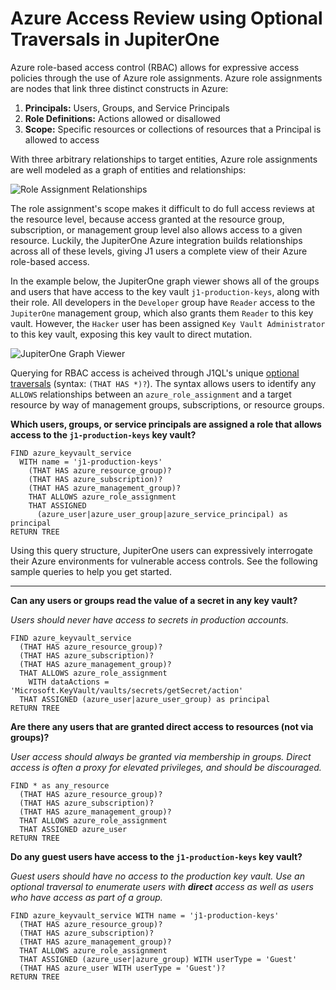 # Azure Access Review using Optional Traversals in JupiterOne

Azure role-based access control (RBAC) allows for expressive access policies
through the use of Azure role assignments. Azure role assignments are nodes that
link three distinct constructs in Azure:

1. **Principals:** Users, Groups, and Service Principals
1. **Role Definitions:** Actions allowed or disallowed
1. **Scope:** Specific resources or collections of resources that a Principal is
   allowed to access

With three arbitrary relationships to target entities, Azure role assignments
are well modeled as a graph of entities and relationships:

![Role Assignment Relationships](./images/role-assignment.png)

The role assignment's scope makes it difficult to do full access reviews at the
resource level, because access granted at the resource group, subscription, or
management group level also allows access to a given resource. Luckily, the
JupiterOne Azure integration builds relationships across all of these levels,
giving J1 users a complete view of their Azure role-based access.

In the example below, the JupiterOne graph viewer shows all of the groups and
users that have access to the key vault `j1-production-keys`, along with their
role. All developers in the `Developer` group have `Reader` access to the
`JupiterOne` management group, which also grants them `Reader` to this key
vault. However, the `Hacker` user has been assigned `Key Vault Administrator` to
this key vault, exposing this key vault to direct mutation.

![JupiterOne Graph Viewer](./images/j1-graph.png)

Querying for RBAC access is acheived through J1QL's unique
[optional traversals](https://support.jupiterone.io/hc/en-us/articles/360022722014-J1QL-Language-Specs#optionaltraversalsbeta)
(syntax: `(THAT HAS *)?`). The syntax allows users to identify any `ALLOWS`
relationships between an `azure_role_assignment` and a target resource by way of
management groups, subscriptions, or resource groups.

**Which users, groups, or service principals are assigned a role that allows
access to the `j1-production-keys` key vault?**

```J1QL
FIND azure_keyvault_service
  WITH name = 'j1-production-keys'
    (THAT HAS azure_resource_group)?
    (THAT HAS azure_subscription)?
    (THAT HAS azure_management_group)?
    THAT ALLOWS azure_role_assignment
    THAT ASSIGNED
      (azure_user|azure_user_group|azure_service_principal) as principal
RETURN TREE
```

Using this query structure, JupiterOne users can expressively interrogate their
Azure environments for vulnerable access controls. See the following sample
queries to help you get started.

---

**Can any users or groups read the value of a secret in any key vault?**

_Users should never have access to secrets in production accounts._

```J1QL
FIND azure_keyvault_service
  (THAT HAS azure_resource_group)?
  (THAT HAS azure_subscription)?
  (THAT HAS azure_management_group)?
  THAT ALLOWS azure_role_assignment
    WITH dataActions = 'Microsoft.KeyVault/vaults/secrets/getSecret/action'
  THAT ASSIGNED (azure_user|azure_user_group) as principal
RETURN TREE
```

**Are there any users that are granted direct access to resources (not via
groups)?**

_User access should always be granted via membership in groups. Direct access is
often a proxy for elevated privileges, and should be discouraged._

```J1QL
FIND * as any_resource
  (THAT HAS azure_resource_group)?
  (THAT HAS azure_subscription)?
  (THAT HAS azure_management_group)?
  THAT ALLOWS azure_role_assignment
  THAT ASSIGNED azure_user
RETURN TREE
```

**Do any guest users have access to the `j1-production-keys` key vault?**

_Guest users should have no access to the production key vault. Use an optional
traversal to enumerate users with **direct** access as well as users who have
access as part of a group._

```J1QL
FIND azure_keyvault_service WITH name = 'j1-production-keys'
  (THAT HAS azure_resource_group)?
  (THAT HAS azure_subscription)?
  (THAT HAS azure_management_group)?
  THAT ALLOWS azure_role_assignment
  THAT ASSIGNED (azure_user|azure_group) WITH userType = 'Guest'
  (THAT HAS azure_user WITH userType = 'Guest')?
RETURN TREE
```
